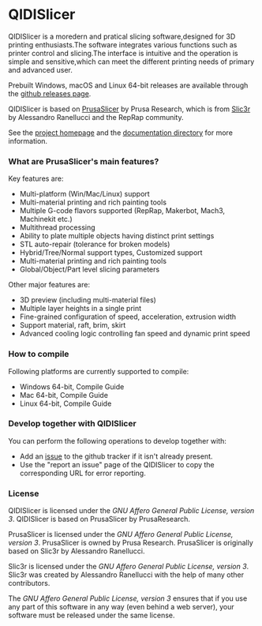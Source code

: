 # QIDISlicer
QIDISlicer is a moredern and pratical slicing software,designed for 3D printing enthusiasts.The software integrates various functions such as printer control and slicing.The interface is intuitive and the operation is simple and sensitive,which can meet the different printing needs of primary and advanced user.

Prebuilt Windows, macOS and Linux 64-bit releases are available through the [github releases page](https://github.com/QIDITECH/QIDISlicer/releases/).  

QIDISlicer is based on [PrusaSlicer](https://github.com/prusa3d/PrusaSlicer) by Prusa Research, which is from [Slic3r](https://github.com/Slic3r/Slic3r) by Alessandro Ranellucci and the RepRap community.

See the [project homepage](https://qidi3d.com) and the [documentation directory](doc/) for more information.
### What are PrusaSlicer's main features?

Key features are:

- Multi-platform (Win/Mac/Linux) support
- Multi-material printing and rich painting tools
- Multiple G-code flavors supported (RepRap, Makerbot, Mach3, Machinekit etc.)
- Multithread processing
- Ability to plate multiple objects having distinct print settings
- STL auto-repair (tolerance for broken models) 
- Hybrid/Tree/Normal support types, Customized support
- Multi-material printing and rich painting tools
- Global/Object/Part level slicing parameters

Other major features are:

- 3D preview (including multi-material files) 
- Multiple layer heights in a single print
- Fine-grained configuration of speed, acceleration, extrusion width
- Support material, raft, brim, skirt
- Advanced cooling logic controlling fan speed and dynamic print speed 

### How to compile
Following platforms are currently supported to compile:

- Windows 64-bit, Compile Guide
- Mac 64-bit, Compile Guide
- Linux 64-bit, Compile Guide

### Develop together with QIDISlicer

You can perform the following operations to develop together with:

- Add an [issue](https://github.com/QIDITECH/QIDISlicer/issues) to the github tracker if it isn't already present. 
- Use the "report an issue" page of the QIDISlicer to copy the corresponding URL for error reporting.

### License

QIDISlicer is licensed under the _GNU Affero General Public License, version 3_. QIDISlicer is based on PrusaSlicer by PrusaResearch.

PrusaSlicer is licensed under the _GNU Affero General Public License, version 3_. PrusaSlicer is owned by Prusa Research. PrusaSlicer is originally based on Slic3r by Alessandro Ranellucci.

Slic3r is licensed under the _GNU Affero General Public License, version 3_. Slic3r was created by Alessandro Ranellucci with the help of many other contributors.

The _GNU Affero General Public License, version 3_ ensures that if you use any part of this software in any way (even behind a web server), your software must be released under the same license.
